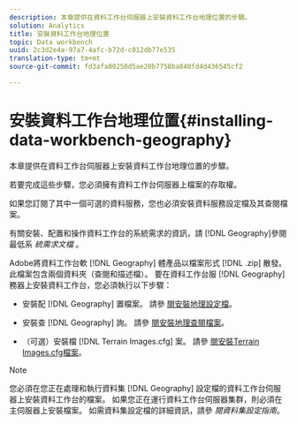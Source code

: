 ```yaml
---
description: 本章提供在資料工作台伺服器上安裝資料工作台地理位置的步驟。
solution: Analytics
title: 安裝資料工作台地理位置
topic: Data workbench
uuid: 2c3d2e4a-97a7-4afc-b72d-c012db77e535
translation-type: tm+mt
source-git-commit: fd3afa80250d5ae20b7758ba840fd4d436545cf2

---
```



# 安裝資料工作台地理位置{#installing-data-workbench-geography}

本章提供在資料工作台伺服器上安裝資料工作台地理位置的步驟。

若要完成這些步驟，您必須擁有資料工作台伺服器上檔案的存取權。

如果您訂閱了其中一個可選的資料服務，您也必須安裝資料服務設定檔及其查閱檔案。

有關安裝、配置和操作資料工作台的系統需求的資訊，請 [!DNL Geography]參閱最低系 *統需求文檔* 。

Adobe將資料工作台軟 [!DNL Geography] 體產品以檔案形式 [!DNL .zip] 散發。 此檔案包含兩個資料夾（查閱和描述檔）。 要在資料工作台服 [!DNL Geography] 務器上安裝資料工作台，您必須執行以下步驟：

* 安裝配 [!DNL Geography] 置檔案。 請參 [閱安裝地理設定檔](../../../home/c-geo-oview/c-inst-geo/t-inst-geo-prof.md)。

* 安裝查 [!DNL Geography] 詢。 請參 [閱安裝地理查閱檔案](../../../home/c-geo-oview/c-inst-geo/t-inst-lkp-files.md)。

* （可選）安裝檔 [!DNL Terrain Images.cfg] 案。 請參 [閱安裝Terrain Images.cfg檔案](../../../home/c-geo-oview/c-inst-geo/t-inst-trn-imgs-file.md)。

>[!NOTE]
>
>您必須在您正在處理和執行資料集 [!DNL Geography] 設定檔的資料工作台伺服器上安裝資料工作台的檔案。 如果您正在運行資料工作台伺服器集群，則必須在主伺服器上安裝檔案。 如需資料集設定檔的詳細資訊，請參 *閱資料集設定指南*。
